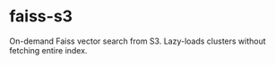 # faiss-s3
On-demand Faiss vector search from S3. Lazy-loads clusters without fetching entire index.
